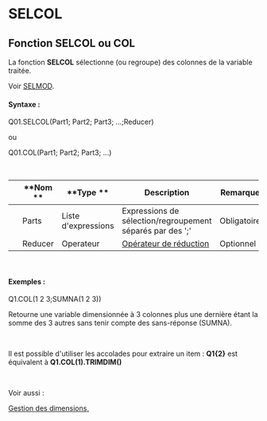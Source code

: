 # SELCOL

## Fonction SELCOL ou COL

La fonction **SELCOL** sélectionne (ou regroupe) des colonnes de la variable traitée.

Voir [SELMOD](<SELMOD.md>).

#### Syntaxe :&nbsp;

Q01.SELCOL(Part1; Part2; Part3; ...;Reducer)

ou

Q01.COL(Part1; Part2; Part3; ...)

&nbsp;

| &nbsp; | **Nom ** | **Type ** | **Description** | **Remarque** |
| --- | --- | --- | --- | --- |
| &nbsp; | Parts | Liste d'expressions | Expressions de sélection/regroupement séparés par des ';' | Obligatoire |
| &nbsp; | Reducer | Operateur&nbsp; | [Opérateur de réduction](<Reductions1.md>) | Optionnel |


&nbsp;

#### Exemples :

Q1.COL(1 2 3;SUMNA(1 2 3))&nbsp;

Retourne une variable dimensionnée à 3 colonnes plus une dernière étant la somme des 3 autres sans tenir compte des sans-réponse (SUMNA).&nbsp;

&nbsp;

Il est possible d'utiliser les accolades pour extraire un item : **Q1{2}** est équivalent à **Q1.COL(1).TRIMDIM()**

&nbsp;

Voir aussi :

[Gestion des dimensions,](<Gererlesdimensionsdesvariables1.md>)

&nbsp;

